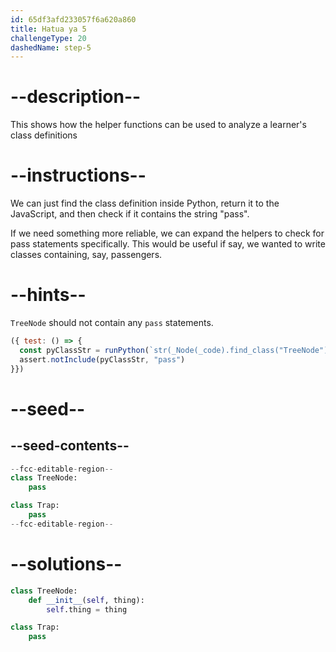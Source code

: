 ```yaml
---
id: 65df3afd233057f6a620a860
title: Hatua ya 5
challengeType: 20
dashedName: step-5
---
```


# --description--

This shows how the helper functions can be used to analyze a learner's class definitions

# --instructions--

We can just find the class definition inside Python, return it to the JavaScript, and then check if it contains the string "pass".

If we need something more reliable, we can expand the helpers to check for pass statements specifically. This would be useful if say, we wanted to write classes containing, say, passengers.

# --hints--

`TreeNode` should not contain any `pass` statements.

```js
({ test: () => {
  const pyClassStr = runPython(`str(_Node(_code).find_class("TreeNode"))`);
  assert.notInclude(pyClassStr, "pass")
}})
```

# --seed--

## --seed-contents--

```py
--fcc-editable-region--
class TreeNode:
    pass

class Trap:
    pass
--fcc-editable-region--
```

# --solutions--

```py
class TreeNode:
    def __init__(self, thing):
        self.thing = thing

class Trap:
    pass

```
